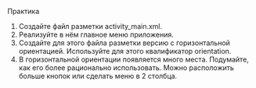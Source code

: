 Практика
1.	Создайте файл разметки activity_main.xml.
2.	Реализуйте в нём главное меню приложения.
3.	Создайте для этого файла разметки версию с горизонтальной ориентацией. Используйте для этого квалификатор orientation.
4.	В горизонтальной ориентации появляется много места. Подумайте, как его более рационально использовать. Можно расположить больше кнопок или сделать меню в 2 столбца.
